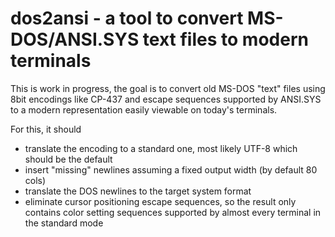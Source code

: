 # dos2ansi - a tool to convert MS-DOS/ANSI.SYS text files to modern terminals

This is work in progress, the goal is to convert old MS-DOS "text" files using
8bit encodings like CP-437 and escape sequences supported by ANSI.SYS to a
modern representation easily viewable on today's terminals.

For this, it should

* translate the encoding to a standard one, most likely UTF-8 which should be
  the default
* insert "missing" newlines assuming a fixed output width (by default 80 cols)
* translate the DOS newlines to the target system format
* eliminate cursor positioning escape sequences, so the result only contains
  color setting sequences supported by almost every terminal in the standard
  mode


